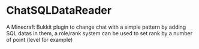 # ChatSQLDataReader
A Minecraft Bukkit plugin to change chat with a simple pattern by adding SQL datas in them, a role/rank system can be used to set rank by a number of point (level for example)

